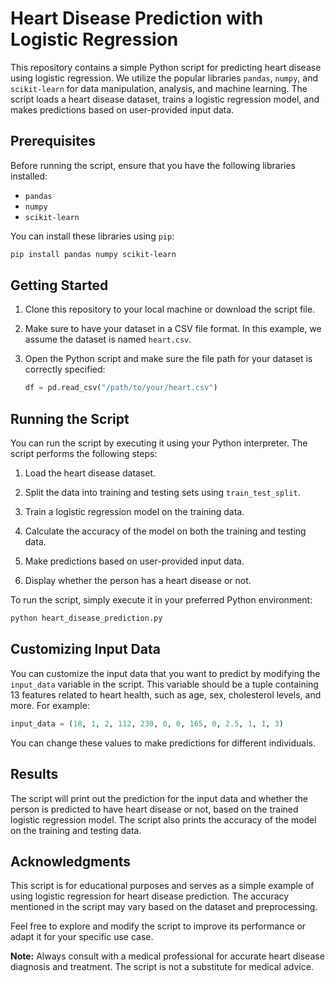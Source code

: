 # Heart Disease Prediction with Logistic Regression

This repository contains a simple Python script for predicting heart disease using logistic regression. We utilize the popular libraries `pandas`, `numpy`, and `scikit-learn` for data manipulation, analysis, and machine learning. The script loads a heart disease dataset, trains a logistic regression model, and makes predictions based on user-provided input data.

## Prerequisites

Before running the script, ensure that you have the following libraries installed:

- `pandas`
- `numpy`
- `scikit-learn`

You can install these libraries using `pip`:

```bash
pip install pandas numpy scikit-learn
```

## Getting Started

1. Clone this repository to your local machine or download the script file.

2. Make sure to have your dataset in a CSV file format. In this example, we assume the dataset is named `heart.csv`.

3. Open the Python script and make sure the file path for your dataset is correctly specified:

   ```python
   df = pd.read_csv("/path/to/your/heart.csv")
   ```

## Running the Script

You can run the script by executing it using your Python interpreter. The script performs the following steps:

1. Load the heart disease dataset.

2. Split the data into training and testing sets using `train_test_split`.

3. Train a logistic regression model on the training data.

4. Calculate the accuracy of the model on both the training and testing data.

5. Make predictions based on user-provided input data.

6. Display whether the person has a heart disease or not.

To run the script, simply execute it in your preferred Python environment:

```bash
python heart_disease_prediction.py
```

## Customizing Input Data

You can customize the input data that you want to predict by modifying the `input_data` variable in the script. This variable should be a tuple containing 13 features related to heart health, such as age, sex, cholesterol levels, and more. For example:

```python
input_data = (18, 1, 2, 112, 230, 0, 0, 165, 0, 2.5, 1, 1, 3)
```

You can change these values to make predictions for different individuals.

## Results

The script will print out the prediction for the input data and whether the person is predicted to have heart disease or not, based on the trained logistic regression model. The script also prints the accuracy of the model on the training and testing data.

## Acknowledgments

This script is for educational purposes and serves as a simple example of using logistic regression for heart disease prediction. The accuracy mentioned in the script may vary based on the dataset and preprocessing.

Feel free to explore and modify the script to improve its performance or adapt it for your specific use case.

**Note:** Always consult with a medical professional for accurate heart disease diagnosis and treatment. The script is not a substitute for medical advice.
